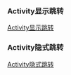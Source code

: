 ### Activity显示跳转
[Activity显示跳转](https://github.com/ningbaoqi/Activity/blob/master/app/src/main/java/com/shop/ningbaoqi/activity/SecondActivity.java)
### Activity隐式跳转
[Activity隐式跳转]()
